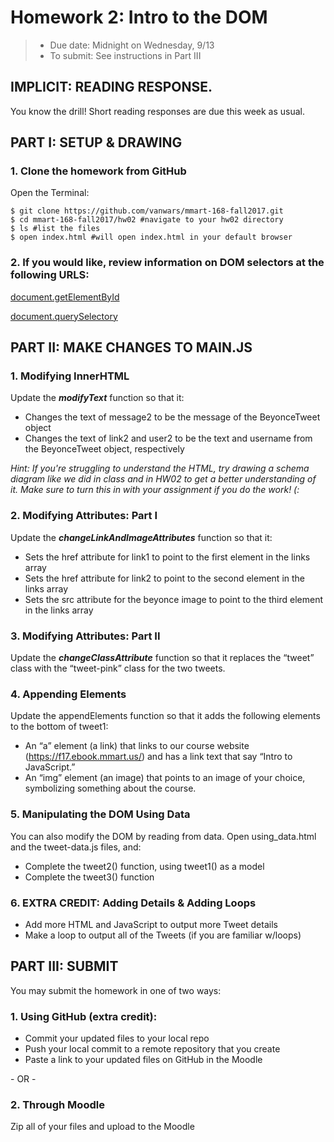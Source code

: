# Homework 2: Intro to the DOM
> * Due date: Midnight on Wednesday, 9/13
> * To submit: See instructions in Part III

## IMPLICIT: READING RESPONSE.
You know the drill! Short reading responses are due this week as usual.

## PART I: SETUP & DRAWING

### 1. Clone the homework from GitHub
Open the Terminal:
```
$ git clone https://github.com/vanwars/mmart-168-fall2017.git
$ cd mmart-168-fall2017/hw02 #navigate to your hw02 directory
$ ls #list the files
$ open index.html #will open index.html in your default browser
```

### 2. If you would like, review information on DOM selectors at the following URLS:

[document.getElementById](https://developer.mozilla.org/en-US/docs/Web/API/Document/getElementById)

[document.querySelectory](https://developer.mozilla.org/en-US/docs/Web/API/Document/querySelector)


## PART II: MAKE CHANGES TO MAIN.JS
### 1. Modifying InnerHTML
Update the ***modifyText*** function so that it:
* Changes the text of message2 to be the message of the BeyonceTweet object
* Changes the text of link2 and user2 to be the text and username from the BeyonceTweet object, respectively

_Hint: If you're struggling to understand the HTML, try drawing a schema diagram like we did in class and in HW02 to get a better understanding of it. Make sure to turn this in with your assignment if you do the work! (:_

### 2. Modifying Attributes: Part I
Update the ***changeLinkAndImageAttributes*** function so that it:
* Sets the href attribute for link1 to point to the first element in the links array
* Sets the href attribute for link2 to point to the second element in the links array
* Sets the src attribute for the beyonce image to point to the third element in the links array


### 3. Modifying Attributes: Part II
Update the ***changeClassAttribute*** function so that it replaces the “tweet” class with the “tweet-pink” class for the two tweets.

### 4. Appending Elements
Update the appendElements function so that it adds the following elements to the bottom of tweet1:
* An “a” element (a link) that links to our course website (https://f17.ebook.mmart.us/) and has a link text that say “Intro to JavaScript.”
* An “img” element (an image) that points to an image of your choice, symbolizing something about the course.

### 5. Manipulating the DOM Using Data
You can also modify the DOM by reading from data. Open using_data.html and the tweet-data.js files, and:

* Complete the tweet2() function, using tweet1() as a model
* Complete the tweet3() function

### 6. EXTRA CREDIT: Adding Details & Adding Loops

* Add more HTML and JavaScript to output more Tweet details
* Make a loop to output all of the Tweets (if you are familiar w/loops)

## PART III: SUBMIT
You may submit the homework in one of two ways:

### 1. Using GitHub (extra credit):
* Commit your updated files to your local repo
* Push your local commit to a remote repository that you create
* Paste a link to your updated files on GitHub in the Moodle

\- OR -

### 2. Through Moodle
Zip all of your files and upload to the Moodle
